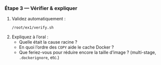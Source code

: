 ### Étape 3 — Vérifier & expliquer
1. Validez automatiquement :
   ```bash
   /root/ex1/verify.sh
   ```
2. Expliquez à l’oral :
   - Quelle était la cause racine ?
   - En quoi l’ordre des `COPY` aide le cache Docker ?
   - Que feriez-vous pour réduire encore la taille d’image ? (multi-stage, `.dockerignore`, etc.)

